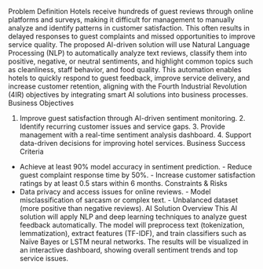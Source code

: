Problem Definition
Hotels receive hundreds of guest reviews through online platforms and surveys, making it difficult
for management to manually analyze and identify patterns in customer satisfaction. This often
results in delayed responses to guest complaints and missed opportunities to improve service
quality. The proposed AI-driven solution will use Natural Language Processing (NLP) to
automatically analyze text reviews, classify them into positive, negative, or neutral sentiments, and
highlight common topics such as cleanliness, staff behavior, and food quality. This automation
enables hotels to quickly respond to guest feedback, improve service delivery, and increase
customer retention, aligning with the Fourth Industrial Revolution (4IR) objectives by integrating
smart AI solutions into business processes.
Business Objectives
1. Improve guest satisfaction through AI-driven sentiment monitoring. 2. Identify recurring customer
issues and service gaps. 3. Provide management with a real-time sentiment analysis dashboard. 4.
Support data-driven decisions for improving hotel services.
Business Success Criteria
- Achieve at least 90% model accuracy in sentiment prediction. - Reduce guest complaint response
time by 50%. - Increase customer satisfaction ratings by at least 0.5 stars within 6 months.
Constraints & Risks
- Data privacy and access issues for online reviews. - Model misclassification of sarcasm or
complex text. - Unbalanced dataset (more positive than negative reviews).
AI Solution Overview
This AI solution will apply NLP and deep learning techniques to analyze guest feedback
automatically. The model will preprocess text (tokenization, lemmatization), extract features
(TF-IDF), and train classifiers such as Naïve Bayes or LSTM neural networks. The results will be
visualized in an interactive dashboard, showing overall sentiment trends and top service issues.
